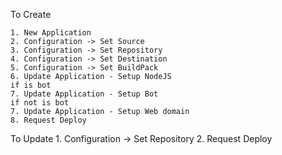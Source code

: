 To Create

    1. New Application
    2. Configuration -> Set Source
    3. Configuration -> Set Repository
    4. Configuration -> Set Destination
    5. Configuration -> Set BuildPack
    6. Update Application - Setup NodeJS
    if is bot
    7. Update Application - Setup Bot
    if not is bot
    7. Update Application - Setup Web domain
    8. Request Deploy

To Update
    1. Configuration -> Set Repository
    2. Request Deploy

